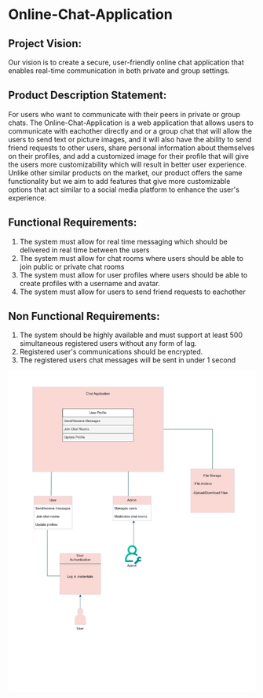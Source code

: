 # Online-Chat-Application

## Project Vision:

Our vision is to create a secure, user-friendly online chat application that enables real-time communication in both private and group settings.


## Product Description Statement:

For users who want to communicate with their peers in private or group chats. The Online-Chat-Application is a web application that allows users to communicate with eachother directly and or a group chat that will allow the users to send text or picture images, and it will also have the ability to send friend requests to other users, share personal information about themselves on their profiles, and add a customized image for their profile that will give the users more customizability which will result in better user experience. Unlike other similar products on the market, our product offers the same functionality but we aim to add features that give more customizable options that act similar to a social media platform to enhance the user's experience.

## Functional Requirements:

1. The system must allow for real time messaging which should be delivered in real time between the users
2. The system must allow for chat rooms where users should be able to join public or private chat rooms
3. The system must allow for user profiles where users should be able to create profiles with a username and avatar.
4. The system must allow for users to send friend requests to eachother

## Non Functional Requirements:

1. The system should be highly available and must support at least 500 simultaneous registered users without any form of lag.
2. Registered user's communications should be encrypted.
3. The registered users chat messages will be sent in under 1 second

![Flow Chart](./images/flow-chart.jpg)
